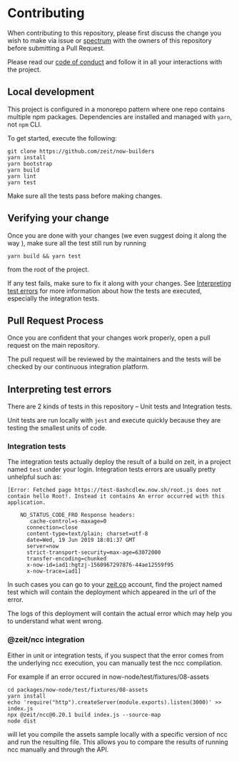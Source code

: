 # Contributing

When contributing to this repository, please first discuss the change you wish to make via issue or [spectrum](https://spectrum.chat/zeit) with the owners of this repository before submitting a Pull Request.

Please read our [code of conduct](CODE_OF_CONDUCT.md) and follow it in all your interactions with the project.

## Local development

This project is configured in a monorepo pattern where one repo contains multiple npm packages. Dependencies are installed and managed with `yarn`, not `npm` CLI. 

To get started, execute the following:

```
git clone https://github.com/zeit/now-builders
yarn install
yarn bootstrap
yarn build
yarn lint
yarn test
```

Make sure all the tests pass before making changes.

## Verifying your change

Once you are done with your changes (we even suggest doing it along the way ), make sure all the test still run by running

```
yarn build && yarn test
```

from the root of the project.

If any test fails, make sure to fix it along with your changes. See [Interpreting test errors](#Interpreting-test-errors) for more information about how the tests are executed, especially the integration tests.

## Pull Request Process

Once you are confident that your changes work properly, open a pull request on the main repository.

The pull request will be reviewed by the maintainers and the tests will be checked by our continuous integration platform.

## Interpreting test errors

There are 2 kinds of tests in this repository – Unit tests and Integration tests.
 
Unit tests are run locally with `jest` and execute quickly because they are testing the smallest units of code.

### Integration tests

The integration tests actually deploy the result of a build on zeit, in a project named `test` under your login. Integration tests errors are usually pretty unhelpful such as:

```
[Error: Fetched page https://test-8ashcdlew.now.sh/root.js does not contain hello Root!. Instead it contains An error occurred with this application.

    NO_STATUS_CODE_FRO Response headers:
       cache-control=s-maxage=0
      connection=close
      content-type=text/plain; charset=utf-8
      date=Wed, 19 Jun 2019 18:01:37 GMT
      server=now
      strict-transport-security=max-age=63072000
      transfer-encoding=chunked
      x-now-id=iad1:hgtzj-1560967297876-44ae12559f95
      x-now-trace=iad1]
```

In such cases you can go to your [zeit.co](https://zeit.co) account, find the project named test which will contain the deployment which appeared in the url of the error.

The logs of this deployment will contain the actual error which may help you to understand what went wrong.

### @zeit/ncc integration

Either in unit or integration tests, if you suspect that the error comes from the underlying ncc execution, you can manually test the ncc compilation.

For example if an error occured in now-node/test/fixtures/08-assets

```
cd packages/now-node/test/fixtures/08-assets
yarn install
echo 'require("http").createServer(module.exports).listen(3000)' >> index.js
npx @zeit/ncc@0.20.1 build index.js --source-map
node dist
```

will let you compile the assets sample locally with a specific version of ncc and run the resulting file. This allows you to compare the results of running ncc manually and through the API.
